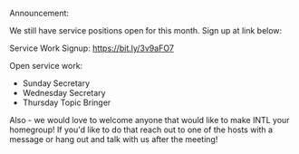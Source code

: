 Announcement: 

We still have service positions open for this month. Sign up at link below: 

Service Work Signup: https://bit.ly/3v9aFO7

Open service work: 

- Sunday Secretary 
- Wednesday Secretary 
- Thursday Topic Bringer 

Also - we would love to welcome anyone that would like to make INTL your homegroup! If you'd like to do that reach out to one of the hosts with a message or hang out and talk with us after the meeting!
